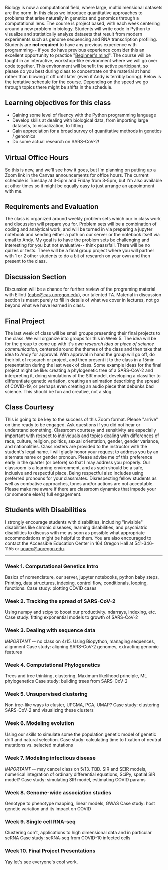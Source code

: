 

Biology is now a computational field, where large, multidimensional datasets are the norm. In this 
class we introduce quantitative approaches to problems that arise naturally in genetics and genomics
through a computational lens. The course is project based, with each week centering around a new
problem in biology. Students will write code in Python to visualize and statistically analyze datasets
that result from modern experiments such as genome sequencing and RNA transcription profiling. 
Students are **not required** to have any previous experience with programming-- if you do have previous experience
consider this an excellent opportunity to practice "[Beginner's mind](https://en.wikipedia.org/wiki/Shoshin)". 
The course will be taught in an interactive, workshop-like environment where we will go over code together.
This environment will benefit the active participant, so please do you best during class to concentrate on the
material at hand rather than blowing it off until later (even if Andy is terribly boring). 
Below is the tentative schedule for the course. Depending on the speed we go through topics there might
be shifts in the schedule.

## Learning objectives for this class
* Gaining some level of fluency with the Python programming language
* Develop skills at dealing with biological data, from importing large datasets, to visualization, to fitting
* Gain appreciation for a broad survey of quantitative methods in genetics / genomics
* Do some actual research on SARS-CoV-2!

## Virtual Office Hours
So this is new, and we'll see how it goes, but I'm planning on putting up a Zoom link in
the Canvas announcements for office hours. The current schedule is Tuesday at 3-5pm and
Friday from 3-5pm, but I'm also available at other times so it might be equally easy to 
just arrange an appointment with me.
 
## Requirements and Evaluation
The class is organized around weekly problem sets which our in class work and discussion will prepare you
for. Problem sets will be a combination of coding and analytical work, and will be turned in via preparing
a jupyter notebook and sending either a path on our server or the notebook itself via email to Andy. My goal
is to have the problem sets be challenging and interesting for you but not evaluative-- think pass/fail. 
There will be no quizes or tests. There will be a final group project where you will partner with 1 or 2
other students to do a bit of research on your own and then present to the class.

## Discussion Section
Discussion will be a chance for further review of the programing material with Elliott (<eabe@cas.uoregon.edu>), our talented TA. Material
in discussion section is meant purely to fill in details of what we cover in lectures, not go beyond what we have learned
in class.

## Final Project
The last week of class will be small groups presenting their final projects to the class. We will organize into groups
for this in Week 5. The idea will be for the group to come up with it's _own research idea_ or _piece of science communication_, centered around the themes
of the class and then take that idea to Andy for approval. With approval in hand the group will go off, do their bit 
of research or project, and then present it to the class in a 15min presentation during the last week of class. Some example ideas
for the final project might be like: creating a phylogenetic tree of a SARS-CoV-2 and interpreting it, doing simulations
of the SIR model, developing a classifier to differentiate genetic variation, creating an animation describing the spread of COVID-19, or perhaps even creating an audio piece that debunks bad science. This should be fun and creative, not a slog.

## Class Courtesy 
This is going to be key to the success of this Zoom format. Please "arrive" on time ready to be engaged. Ask questions if you did not hear or understand something.
Classroom courtesy and sensitivity are especially important with respect to individuals and topics dealing with differences of race, culture, religion, politics, sexual orientation, gender, gender variance, and nationalities. Class rosters are provided to the instructor with the student's legal name. I will gladly honor your request to address you by an alternate name or gender pronoun. Please advise me of this preference early in the quarter (or before) so that I may address you properly.
Our classroom is a learning environment, and as such should be a safe, inclusive and respectful place. Being respectful also includes using preferred pronouns for your classmates. Disrespecting fellow students as well as combative approaches, tones and/or actions are not acceptable. Please make me aware if there are classroom dynamics that impede your (or someone else’s) full engagement.

## Students with Disabilities
I strongly encourage students with disabilities, including 
"invisible" disabilities like chronic diseases, learning disabilities, and psychiatric
disabilities to discuss with me as soon as possible what appropriate accommodations might be helpful to them.
You are also encouraged to contact the Accessible Education Center in 164 Oregon Hall at 541-346-1155 or uoaec@uoregon.edu.

---------------------------------------------------------------------------------------------------------

### Week 1. Computational Genetics Intro
Basics of nomenclature, our server, jupyter notebooks, python baby steps,
Printing, data structures, indexing, control flow, conditionals, looping, 
functions. Case study: plotting COVID cases

### Week 2. Tracking the spread of SARS-CoV-2
Using numpy and scipy to boost our productivity. ndarrays, indexing, etc.
Case study: fitting exponential models to growth of SARS-CoV-2

### Week 3. Dealing with sequence data
*IMPORTANT* -- no class on 4/15.
Using Biopython, managing sequences, alignment
Case study: aligning SARS-CoV-2 genomes, extracting genomic features

### Week 4. Computational Phylogenetics
Trees and tree thinking, clustering, Maximum likelihood principle, ML phylogenetics
Case study: building trees from SARS-CoV-2


### Week 5. Unsupervised clustering
Non tree-like ways to cluster, UPGMA, PCA, UMAP?
Case study: clustering SARS-CoV-2 and visualizing these clusters

### Week 6. Modeling evolution
Using our skills to simulate some the population genetic model of genetic drift
and natural selection. 
Case study: calculating time to fixation of neutral mutations vs. selected mutations

### Week 7. Modeling infectious disease
*IMPORTANT* -- may cancel class on 5/13. TBD.
SIR and SEIR models, numerical integration of ordinary differential equations, SciPy,
spatial SIR model?
Case study: simulating SIR model, estimating COVID params


### Week 8. Genome-wide association studies
Genotype to phenotype mapping, linear models, GWAS
Case study: host genetic variation and its impact on COVID

### Week 9. Single cell RNA-seq
Clustering con't, applications to high dimensional data and in particular scRNA
Case study: scRNA-seq from COVID-10 infected cells

### Week 10. Final Project Presentations
Yay let's see everyone's cool work.





